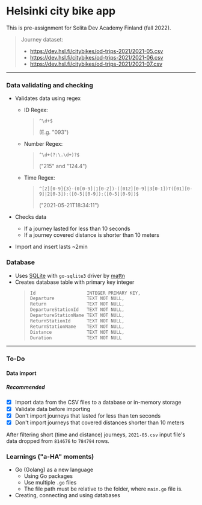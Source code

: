 # Helsinki city bike app

This is pre-assignment for Solita Dev Academy Finland (fall 2022).

> Journey dataset:
> - https://dev.hsl.fi/citybikes/od-trips-2021/2021-05.csv
> - https://dev.hsl.fi/citybikes/od-trips-2021/2021-06.csv
> - https://dev.hsl.fi/citybikes/od-trips-2021/2021-07.csv

- - -

### Data validating and checking
- Validates data using regex
    - ID Regex: 
        >`^\d+$`
        > 
        > (E.g. "093")
    - Number Regex:
        > `^\d+(?:\.\d+)?$`
        > 
        > ("215" and "124.4")
    - Time Regex:
        > `^[2][0-9]{3}-(0[0-9]|1[0-2])-([012][0-9]|3[0-1])T([01][0-9]|2[0-3]):([0-5][0-9]):([0-5][0-9])$`
        > 
        >("2021-05-21T18:34:11")

- Checks data
    - If a journey lasted for less than 10 seconds
    - If a journey covered distance is shorter than 10 meters

- Import and insert lasts ~2min

### Database
- Uses [SQLite](https://www.sqlite.org/index.html) with `go-sqlite3` driver by [mattn](https://github.com/mattn/go-sqlite3)
- Creates database table with primary key integer
    > ```txt
    > Id                   INTEGER PRIMARY KEY,
	> Departure            TEXT NOT NULL,
	> Return               TEXT NOT NULL,
	> DepartureStationId   TEXT NOT NULL,
	> DepartureStationName TEXT NOT NULL,
	> ReturnStationId      TEXT NOT NULL,
	> ReturnStationName    TEXT NOT NULL,
	> Distance             TEXT NOT NULL,
	> Duration             TEXT NOT NULL
    >```

- - -

### To-Do

#### Data import
##### Recommended
- [x] Import data from the CSV files to a database or in-memory storage
- [x] Validate data before importing
- [x] Don't import journeys that lasted for less than ten seconds
- [x] Don't import journeys that covered distances shorter than 10 meters

After filtering short (time and distance) journeys, `2021-05.csv` input file's data dropped from `814676` to `784794` rows.

### Learnings ("a-HA" moments)
- Go (Golang) as a new language
    - Using Go packages
    - Use multiple `.go` files
    - The file path must be relative to the folder, where `main.go` file is.
- Creating, connecting and using databases
